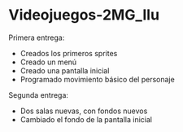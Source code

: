 # Videojuegos-2MG_Ilu
Primera entrega:
  - Creados los primeros sprites
  - Creado un menú
  - Creado una pantalla inicial
  - Programado movimiento básico del personaje

Segunda entrega:
  - Dos salas nuevas, con fondos nuevos
  - Cambiado el fondo de la pantalla inicial
